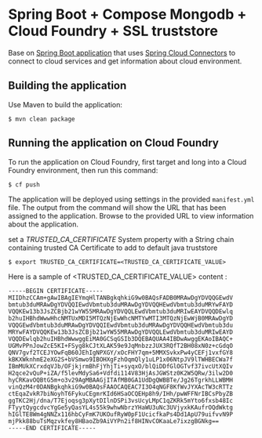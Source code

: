 Spring Boot + Compose Mongodb + Cloud Foundry + SSL truststore
============

Base on [Spring Boot application](http://github.com/cloudfoundry-samples/hello-spring-cloud) that uses [Spring Cloud Connectors](https://cloud.spring.io/spring-cloud-connectors/) to connect to cloud services and get information about cloud environment.

## Building the application

Use Maven to build the application:

~~~
$ mvn clean package
~~~

## Running the application on Cloud Foundry

To run the application on Cloud Foundry, first target and long into a Cloud Foundry environment, then run this command:

~~~
$ cf push
~~~

The application will be deployed using settings in the provided `manifest.yml` file. The output from the command will show the URL that has been assigned to the application. Browse to the provided URL to view information about the application.

set a <i>TRUSTED_CA_CERTIFICATE</i> System property with a String chain containing trusted CA Certificate to add to default java truststore

```
$ export TRUSTED_CA_CERTIFICATE=<TRUSTED_CA_CERTIFICATE_VALUE>
```

Here is a sample of <TRUSTED_CA_CERTIFICATE_VALUE> content :

```
-----BEGIN CERTIFICATE-----
MIIDhzCCAm+gAwIBAgIEYmqHlTANBgkqhkiG9w0BAQsFADB0MRAwDgYDVQQGEwdV
bmtub3duMRAwDgYDVQQIEwdVbmtub3duMRAwDgYDVQQHEwdVbmtub3duMRYwFAYD
VQQKEw13b3JsZCBjb21wYW55MRAwDgYDVQQLEwdVbmtub3duMRIwEAYDVQQDEwlq
b2huIHBhdWwwHhcNMTUxMDI5MTQzNjEwWhcNMTYwMTI3MTQzNjEwWjB0MRAwDgYD
VQQGEwdVbmtub3duMRAwDgYDVQQIEwdVbmtub3duMRAwDgYDVQQHEwdVbmtub3du
MRYwFAYDVQQKEw13b3JsZCBjb21wYW55MRAwDgYDVQQLEwdVbmtub3duMRIwEAYD
VQQDEwlqb2huIHBhdWwwggEiMA0GCSqGSIb3DQEBAQUAA4IBDwAwggEKAoIBAQC+
UGMvPPnJowZcE5KI+FSyg8kCJtXLAK59e9JqMnbzzJUX3RQfT2BH08xN0z+cGdqO
QNV7gvf2TCEJYOwFqB60JEhIgNPXGY/xOcFHY7qm+5MMXSvkxPw4yCEFj1vxfGY8
kBKXWknhmE2eXG2S+bVSmwo9IBOHXgFzhOqmQly1uLP1x06NtpJV9lTWHBECWa7f
IBmMUkXCrxdqVJb/OFjkjrmBhFjYhjTi+syqxO/blQiDDfGlOGTvf37ivcUtXQIv
H2qce2vQuP+iZA/f5levMdySa6+Vdfdi114V83HjAsJGWStz0K2W5QRw/3ilw2D0
hyCRKavOQBtG5m+o3v29AgMBAAGjITAfMB0GA1UdDgQWBBTe/Jg26TgrkhLLWBMH
vinQzM4r0DANBgkqhkiG9w0BAQsFAAOCAQEAC7I3O4qNGF8KfWvJYXAcTW3cRTTz
ctEqaZvkR7biNoyhT6FykuCEgmrKId6HSaOCQEHp8h9/IHh/pwWFFNrIBCsPbyZB
ggTKC2Hj/dna/T7Ejoqsg3pXytDIlnDSPi3vsUcyLMpC1qZKRk5mYto6fxsb48Ic
FTyytQygcdvcYgGe5yQasYL4s55k9whwNbrzYHaWU3uNc3UVjyxkKAufrOQdWktg
hIGlTE8Wm4gNNZx116hbCyFmK7UKOufRyW0pF1UcicfkaPs4Dd1ApU79uifvvN9P
mjPkk88buTsMqzvkfey8HBaoZb9AiVYPn2if8HINvCOKaaLe7ixzgBGNkg==
-----END CERTIFICATE-----
```